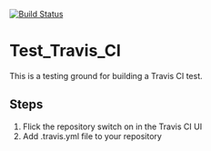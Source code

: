[![Build Status](https://travis-ci.org/jeff-cook/Test_Travis_CI.svg?branch=master)](https://travis-ci.org/jeff-cook/Test_Travis_CI)

# Test_Travis_CI

This is a testing ground for building a Travis CI test.

## Steps
1. Flick the repository switch on in the Travis CI UI
2. Add .travis.yml file to your repository

